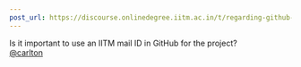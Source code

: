 ```yaml
---
post_url: https://discourse.onlinedegree.iitm.ac.in/t/regarding-github-mail-for-project/166891/1
---
```

Is it important to use an IITM mail ID in GitHub for the project?  
[@carlton](/u/carlton)